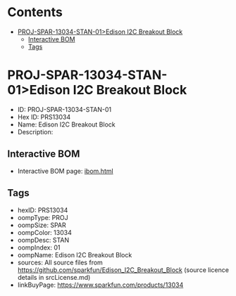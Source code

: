 



Contents
========

* [PROJ-SPAR-13034-STAN-01>Edison I2C Breakout Block](#proj-spar-13034-stan-01edison-i2c-breakout-block)
	* [Interactive BOM](#interactive-bom)
	* [Tags](#tags)

# PROJ-SPAR-13034-STAN-01>Edison I2C Breakout Block

- ID: PROJ-SPAR-13034-STAN-01
- Hex ID: PRS13034
- Name: Edison I2C Breakout Block
- Description: 

## Interactive BOM

- Interactive BOM page: [ibom.html](kicad/bom/ibom.html)

## Tags

- hexID: PRS13034
- oompType: PROJ
- oompSize: SPAR
- oompColor: 13034
- oompDesc: STAN
- oompIndex: 01
- oompName: Edison I2C Breakout Block
- sources: All source files from https://github.com/sparkfun/Edison_I2C_Breakout_Block (source licence details in srcLicense.md)
- linkBuyPage: https://www.sparkfun.com/products/13034
